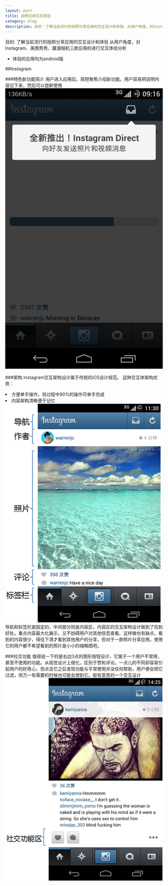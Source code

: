 ```yaml
---
layout: post
title: 拍照应用交互体验
category: blog
description: 目的：了解当前流行的拍照分享应用的交互设计和体验。从用户角度，对Instagram、美图秀秀、魔漫相机三款应用的进行交互体验分析
---
```


目的: 了解当前流行的拍照分享应用的交互设计和体验
从用户角度，对Instagram、美图秀秀、魔漫相机三款应用的进行交互体验分析

<ul>
<li>体验的应用均为android版</li>
</ul>

##Instagram

###特色新功能简介
用户进入应用后，简短聚焦介绍新功能。用户容易把说明内容记下来，然后可以尝鲜使用
<img src="/images/blog/拍照应用/图片1.png">

###架构
Instagram交互架构设计属于传统的iOS设计规范。
这种交互体架构优势：
<li>方便单手操作，验过程中90%的操作可单手完成</li>
<li>内容架构清晰便于记忆</li>
<img src="/images/blog/拍照应用/图片2.png">
导航和标签栏是固定的，中间部分则是内容区，内容区的交互架构设计做到了恰到好处，重点内容最大化展示，又不妨碍用户对其他信息查看。这样做也有缺点，看到的内容很少，得往下滑才看到其他用户的分享，但对于一款照片分享应用，使用它的用户都不希望看到的照片是小小的缩略图吧。

###社交功能
值得说一下的是右边3点的图形按钮设计，它属于一个用户不常用，甚至不使用的功能。从视觉设计上弱化，区别于赞和评论。一点儿的不同却容易引起用户的好奇心，但点击它之后发现功能与平常使用并没任何帮助，用户便会把它过滤，但万一有需要的时候也可能会想到它。挺有意思的一个交互设计
<img src="/images/blog/拍照应用/图片3.png">